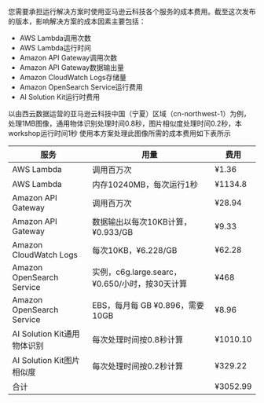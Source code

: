 您需要承担运行解决方案时使用亚马逊云科技各个服务的成本费用。截至这次发布的版本，影响解决方案的成本因素主要包括：

* AWS Lambda调用次数
* AWS Lambda运行时间
* Amazon API Gateway调用次数
* Amazon API Gateway数据输出量
* Amazon CloudWatch Logs存储量
* Amazon OpenSearch Service运行费用
* AI Solution Kit运行时费用

以由西云数据运营的亚马逊云科技中国（宁夏）区域（cn-northwest-1）为例，处理1MB图像，通用物体识别处理时间0.8秒，图片相似度处理时间0.2秒，本workshop运行时间1秒
使用本方案处理此图像所需的成本费用如下表所示

| 服务                                  | 用量                  | 费用      |
|-------------------------------------|---------------------|---------|
| AWS Lambda                     | 调用百万次                 | ¥1.36   |
| AWS Lambda                     | 内存10240MB，每次运行1秒     | ¥1134.8  |
| Amazon API Gateway                | 调用百万次                 | ¥28.94  |
| Amazon API Gateway             | 数据输出以每次10KB计算，¥0.933/GB | ¥9.33   |
| Amazon CloudWatch Logs              | 每次10KB，¥6.228/GB    | ¥62.28  |
| Amazon OpenSearch Service	|实例，c6g.large.searc，¥0.650/小时，按30天计算	|¥468|
| Amazon OpenSearch Service	|EBS，每月每 GB ¥0.896，需要10GB	|¥8.96|
| AI Solution Kit通用物体识别 | 每次处理时间按0.8秒计算	|¥1010.10|
| AI Solution Kit图片相似度	| 每次处理时间按0.2秒计算	|¥329.22|
| 合计                                  |   | ¥3052.99 |